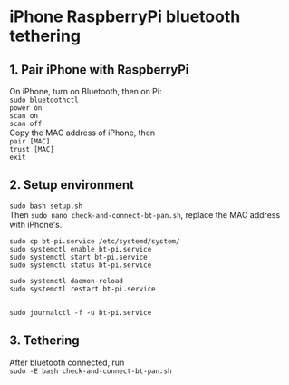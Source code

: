 # iPhone RaspberryPi bluetooth tethering

## 1. Pair iPhone with RaspberryPi
On iPhone, turn on Bluetooth, then on Pi:\
```sudo bluetoothctl```\
```power on```\
```scan on```\
```scan off```\
Copy the MAC address of iPhone, then\
```pair [MAC]```\
```trust [MAC]```\
```exit```

## 2. Setup environment
```sudo bash setup.sh```\
Then ```sudo nano check-and-connect-bt-pan.sh```, replace the MAC address with iPhone's.
```
sudo cp bt-pi.service /etc/systemd/system/
sudo systemctl enable bt-pi.service
sudo systemctl start bt-pi.service
sudo systemctl status bt-pi.service

sudo systemctl daemon-reload
sudo systemctl restart bt-pi.service


sudo journalctl -f -u bt-pi.service
```

## 3. Tethering
After bluetooth connected, run\
```sudo -E bash check-and-connect-bt-pan.sh```